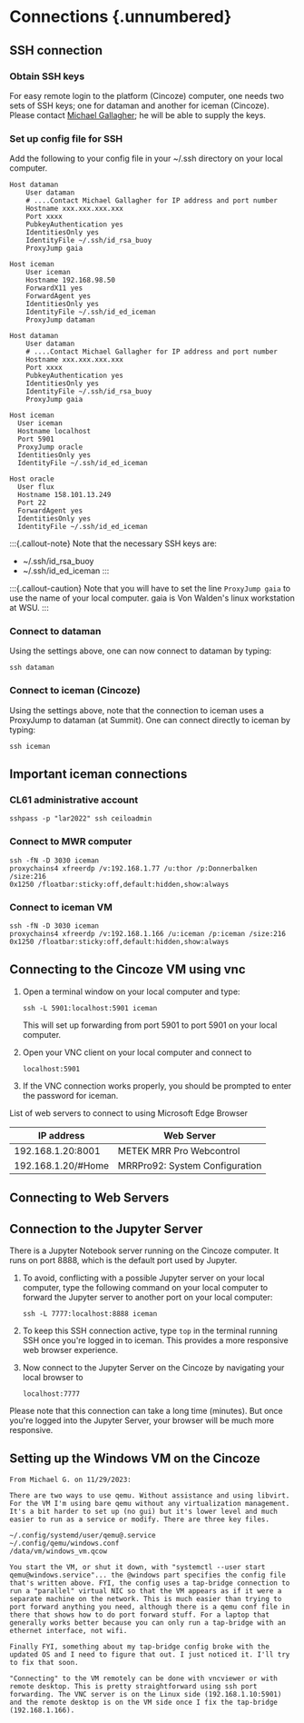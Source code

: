 # Connections {.unnumbered}

## SSH connection

### Obtain SSH keys

For easy remote login to the platform (Cincoze) computer, one needs two sets of SSH keys; one for dataman and another for iceman (Cincoze). Please contact [Michael Gallagher](mailto:michael.r.gallagher@noaa.gov); he will be able to supply the keys.

### Set up config file for SSH

Add the following to your config file in your ~/.ssh directory on your local computer.

```
Host dataman
    User dataman
    # ....Contact Michael Gallagher for IP address and port number
    Hostname xxx.xxx.xxx.xxx
    Port xxxx
    PubkeyAuthentication yes
    IdentitiesOnly yes
    IdentityFile ~/.ssh/id_rsa_buoy
    ProxyJump gaia

Host iceman
    User iceman
    Hostname 192.168.98.50
    ForwardX11 yes
    ForwardAgent yes
    IdentitiesOnly yes
    IdentityFile ~/.ssh/id_ed_iceman
    ProxyJump dataman
```

```
Host dataman
    User dataman
    # ....Contact Michael Gallagher for IP address and port number
    Hostname xxx.xxx.xxx.xxx
    Port xxxx
    PubkeyAuthentication yes
    IdentitiesOnly yes
    IdentityFile ~/.ssh/id_rsa_buoy
    ProxyJump gaia

Host iceman
  User iceman
  Hostname localhost   
  Port 5901
  ProxyJump oracle
  IdentitiesOnly yes
  IdentityFile ~/.ssh/id_ed_iceman

Host oracle
  User flux
  Hostname 158.101.13.249
  Port 22   
  ForwardAgent yes
  IdentitiesOnly yes
  IdentityFile ~/.ssh/id_ed_iceman

```

:::{.callout-note}
Note that the necessary SSH keys are: 
- ~/.ssh/id_rsa_buoy
- ~/.ssh/id_ed_iceman
:::

:::{.callout-caution}
Note that you will have to set the line ```ProxyJump gaia``` to use the name of your local computer. gaia is Von Walden's linux workstation at WSU.
:::

### Connect to dataman

Using the settings above, one can now connect to dataman by typing:

```
ssh dataman
```

### Connect to iceman (Cincoze)

Using the settings above, note that the connection to iceman uses a ProxyJump to dataman (at Summit). One can connect directly to iceman by typing:

```
ssh iceman
```

## Important iceman connections

### CL61 administrative account
```
sshpass -p "lar2022" ssh ceiloadmin
```

### Connect to MWR computer
```
ssh -fN -D 3030 iceman
proxychains4 xfreerdp /v:192.168.1.77 /u:thor /p:Donnerbalken /size:216
0x1250 /floatbar:sticky:off,default:hidden,show:always
```

### Connect to iceman VM
```
ssh -fN -D 3030 iceman
proxychains4 xfreerdp /v:192.168.1.166 /u:iceman /p:iceman /size:216
0x1250 /floatbar:sticky:off,default:hidden,show:always
```

## Connecting to the Cincoze VM using vnc

1. Open a terminal window on your local computer and type:

    ```
    ssh -L 5901:localhost:5901 iceman
    ```

    This will set up forwarding from port 5901 to port 5901 on your local computer.

2. Open your VNC client on your local computer and connect to 
   
   ```
   localhost:5901
   ```

3. If the VNC connection works properly, you should be prompted to enter the password for iceman.

List of web servers to connect to using Microsoft Edge Browser

| IP address         | Web Server                     |
|--------------------|--------------------------------|
| 192.168.1.20:8001  | METEK MRR Pro Webcontrol       |
| 192.168.1.20/#Home | MRRPro92: System Configuration |

## Connecting to Web Servers

## Connection to the Jupyter Server

There is a Jupyter Notebook server running on the Cincoze computer. It runs on port 8888, which is the default port used by Jupyter.

1. To avoid, conflicting with a possible Jupyter server on your local computer, type the following command on your local computer to forward the Jupyter server to another port on your local computer:

    ```
    ssh -L 7777:localhost:8888 iceman
    ```

2. To keep this SSH connection active, type ```top``` in the terminal running SSH once you're logged in to iceman. This provides a more responsive web browser experience.

3. Now connect to the Jupyter Server on the Cincoze by navigating your local browser to 

    ```
    localhost:7777
    ```

Please note that this connection can take a long time (minutes). But once you're logged into the Jupyter Server, your browser will be much more responsive.

## Setting up the Windows VM on the Cincoze

```
From Michael G. on 11/29/2023:

There are two ways to use qemu. Without assistance and using libvirt. For the VM I'm using bare qemu without any virtualization management. It's a bit harder to set up (no gui) but it's lower level and much easier to run as a service or modify. There are three key files.

~/.config/systemd/user/qemu@.service
~/.config/qemu/windows.conf
/data/vm/windows_vm.qcow

You start the VM, or shut it down, with "systemctl --user start qemu@windows.service"... the @windows part specifies the config file that's written above. FYI, the config uses a tap-bridge connection to run a "parallel" virtual NIC so that the VM appears as if it were a separate machine on the network. This is much easier than trying to port forward anything you need, although there is a qemu conf file in there that shows how to do port forward stuff. For a laptop that generally works better because you can only run a tap-bridge with an ethernet interface, not wifi.

Finally FYI, something about my tap-bridge config broke with the updated OS and I need to figure that out. I just noticed it. I'll try to fix that soon.

"Connecting" to the VM remotely can be done with vncviewer or with remote desktop. This is pretty straightforward using ssh port forwarding. The VNC server is on the Linux side (192.168.1.10:5901) and the remote desktop is on the VM side once I fix the tap-bridge (192.168.1.166).
```
